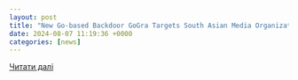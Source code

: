 ```yaml
---
layout: post
title: "New Go-based Backdoor GoGra Targets South Asian Media Organization"
date: 2024-08-07 11:19:36 +0000
categories: [news]
---
```


[Читати далі](https://thehackernews.com/2024/08/new-go-based-backdoor-gogra-targets.html)
